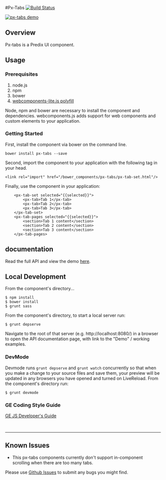 #Px-Tabs [![Build Status](https://travis-ci.org/PredixDev/px-tabs.svg?branch=master)](https://travis-ci.org/PredixDev/px-tabs)

[![px-tabs demo](px-tab-set.png?raw=true)](https://predixdev.github.io/px-tabs/)

## Overview

Px-tabs is a Predix UI component.

## Usage

### Prerequisites
1. node.js
2. npm
3. bower
4. [webcomponents-lite.js polyfill](https://github.com/webcomponents/webcomponentsjs)

Node, npm and bower are necessary to install the component and dependencies. webcomponents.js adds support for web components and custom elements to your application.

### Getting Started

First, install the component via bower on the command line.

```
bower install px-tabs --save
```

Second, import the component to your application with the following tag in your head.

```
<link rel="import" href="/bower_components/px-tabs/px-tab-set.html"/>
```

Finally, use the component in your application:
```
    <px-tab-set selected="{{selected}}">
        <px-tab>Tab 1</px-tab>
        <px-tab>Tab 2</px-tab>
        <px-tab>Tab 3</px-tab>
    </px-tab-set>
    <px-tab-pages selected="{{selected}}">
        <section>Tab 1 content</section>
        <section>Tab 2 content</section>
        <section>Tab 3 content</section>
    </px-tab-pages>
```
## documentation

Read the full API and view the demo [here](https://predixdev.github.io/px-tabs).

## Local Development

From the component's directory...

```
$ npm install
$ bower install
$ grunt sass
```

From the component's directory, to start a local server run:

```
$ grunt depserve
```

Navigate to the root of that server (e.g. http://localhost:8080/) in a browser to open the API documentation page, with link to the "Demo" / working examples.

### DevMode
Devmode runs `grunt depserve` and `grunt watch` concurrently so that when you make a change to your source files and save them, your preview will be updated in any browsers you have opened and turned on LiveReload.
From the component's directory run:

```
$ grunt devmode
```

### GE Coding Style Guide
[GE JS Developer's Guide](https://github.com/GeneralElectric/javascript)

<br />
<hr />

## Known Issues

* This px-tabs components currently don't support in-component scrolling when there are too many tabs.

Please use [Github Issues](https://github.com/PredixDev/px-tabs/issues) to submit any bugs you might find.
